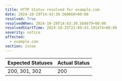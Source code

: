 ```yaml
---
title: HTTP Status resolved for example.com
date: 2024-10-29T14:43:39.560666+00:00
resolved: True
resolvedWhen: 2024-10-29T14:43:39.560679+00:00
resolvedStartTime: 2024-10-25T21:09:43.191474+00:00
severity: notice
affected:
  - example.com
section: issue
---
```


| Expected Statuses | Actual Status  |
|-------------------|----------------|
| 200, 301, 302 | 200 |
